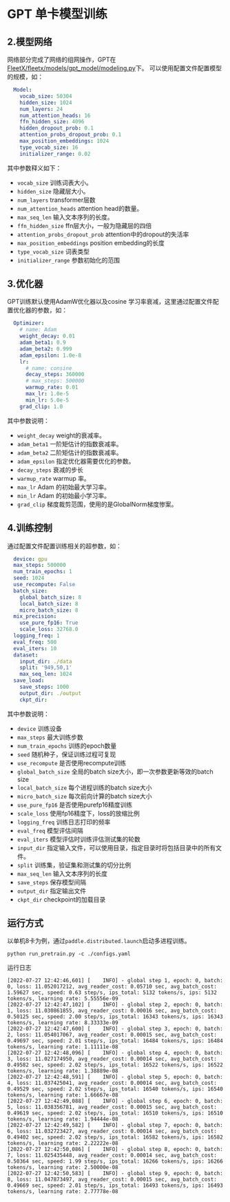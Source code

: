 # GPT 单卡模型训练


## 2.模型网络

网络部分完成了网络的组网操作，GPT在[FleetX/fleetx/models/gpt_model/modeling.py]([../../ppocr/modeling](https://github.com/PaddlePaddle/FleetX/tree/develop/fleetx/models/gpt_model))下。 
可以使用配置文件配置模型的规模，如：

```yaml
  Model:
    vocab_size: 50304
    hidden_size: 1024
    num_layers: 24
    num_attention_heads: 16
    ffn_hidden_size: 4096
    hidden_dropout_prob: 0.1
    attention_probs_dropout_prob: 0.1
    max_position_embeddings: 1024
    type_vocab_size: 16
    initializer_range: 0.02
```

其中参数释义如下：
- `vocab_size` 训练词表大小。
- `hidden_size` 隐藏层大小。
- `num_layers` transformer层数
- `num_attention_heads` attention head的数量。
- `max_seq_len` 输入文本序列的长度。
- `ffn_hidden_size` ffn层大小，一般为隐藏层的四倍
- `attention_probs_dropout_prob` attention中的dropout的失活率
- `max_position_embeddings` position embedding的长度
- `type_vocab_size` 词表类型
- `initializer_range` 参数初始化的范围



## 3.优化器


GPT训练默认使用AdamW优化器以及cosine 学习率衰减，这里通过配置文件配置优化器的参数，如：

```yaml
  Optimizer:
    # name: Adam
    weight_decay: 0.01
    adam_beta1: 0.9
    adam_beta2: 0.999
    adam_epsilon: 1.0e-8
    lr:
      # name: consine
      decay_steps: 360000
      # max_steps: 500000
      warmup_rate: 0.01
      max_lr: 1.0e-5
      min_lr: 5.0e-5
    grad_clip: 1.0
```

其中参数说明：

- `weight_decay` weight的衰减率。
- `adam_beta1` 一阶矩估计的指数衰减率。
- `adam_beta2` 二阶矩估计的指数衰减率。
- `adam_epsilon` 指定优化器需要优化的参数。
- `decay_steps` 衰减的步长
- `warmup_rate` warmup 率。
- `max_lr` Adam 的初始最大学习率。
- `min_lr` Adam 的初始最小学习率。
- `grad_clip` 梯度裁剪范围，使用的是GlobalNorm梯度惨案。

## 4.训练控制

通过配置文件配置训练相关的超参数，如：


```yaml
  device: gpu
  max_steps: 500000
  num_train_epochs: 1
  seed: 1024
  use_recompute: False
  batch_size:
    global_batch_size: 8
    local_batch_size: 8
    micro_batch_size: 8
  mix_precision:
    use_pure_fp16: True
    scale_loss: 32768.0
  logging_freq: 1
  eval_freq: 500
  eval_iters: 10
  dataset:
    input_dir: ./data
    split: '949,50,1'
    max_seq_len: 1024
  save_load:
    save_steps: 1000
    output_dir: ./output
    ckpt_dir: 
```

其中参数说明：
- `device` 训练设备
- `max_steps` 最大训练步数
- `num_train_epochs` 训练的epoch数量
- `seed` 随机种子，保证训练过程可复现
- `use_recompute` 是否使用recompute训练
- `global_batch_size` 全局的batch size大小，即一次参数更新等效的batch size
- `local_batch_size` 每个进程训练的batch size大小
- `micro_batch_size` 每次前向计算的batch size大小
- `use_pure_fp16` 是否使用purefp16精度训练
- `scale_loss` 使用fp16精度下，loss的放缩比例
- `logging_freq` 训练日志打印的频率
- `eval_freq` 模型评估间隔
- `eval_iters` 模型评估时训练评估测试集的轮数
- `input_dir` 指定输入文件，可以使用目录，指定目录时将包括目录中的所有文件。
- `split` 训练集，验证集和测试集的切分比例
- `max_seq_len` 输入文本序列的长度
- `save_steps` 保存模型间隔
- `output_dir` 指定输出文件
- `ckpt_dir` checkpoint的加载目录


## 运行方式

以单机8卡为例，通过``paddle.distributed.launch``启动多进程训练。

```shell
python run_pretrain.py -c ./configs.yaml
```

运行日志

```
[2022-07-27 12:42:46,601] [    INFO] - global step 1, epoch: 0, batch: 0, loss: 11.052017212, avg_reader_cost: 0.05710 sec, avg_batch_cost: 1.59627 sec, speed: 0.63 step/s, ips_total: 5132 tokens/s, ips: 5132 tokens/s, learning rate: 5.55556e-09
[2022-07-27 12:42:47,102] [    INFO] - global step 2, epoch: 0, batch: 1, loss: 11.030861855, avg_reader_cost: 0.00016 sec, avg_batch_cost: 0.50125 sec, speed: 2.00 step/s, ips_total: 16343 tokens/s, ips: 16343 tokens/s, learning rate: 8.33333e-09
[2022-07-27 12:42:47,600] [    INFO] - global step 3, epoch: 0, batch: 2, loss: 11.054017067, avg_reader_cost: 0.00015 sec, avg_batch_cost: 0.49697 sec, speed: 2.01 step/s, ips_total: 16484 tokens/s, ips: 16484 tokens/s, learning rate: 1.11111e-08
[2022-07-27 12:42:48,096] [    INFO] - global step 4, epoch: 0, batch: 3, loss: 11.027174950, avg_reader_cost: 0.00014 sec, avg_batch_cost: 0.49582 sec, speed: 2.02 step/s, ips_total: 16522 tokens/s, ips: 16522 tokens/s, learning rate: 1.38889e-08
[2022-07-27 12:42:48,591] [    INFO] - global step 5, epoch: 0, batch: 4, loss: 11.037425041, avg_reader_cost: 0.00014 sec, avg_batch_cost: 0.49529 sec, speed: 2.02 step/s, ips_total: 16540 tokens/s, ips: 16540 tokens/s, learning rate: 1.66667e-08
[2022-07-27 12:42:49,088] [    INFO] - global step 6, epoch: 0, batch: 5, loss: 11.038356781, avg_reader_cost: 0.00015 sec, avg_batch_cost: 0.49619 sec, speed: 2.02 step/s, ips_total: 16510 tokens/s, ips: 16510 tokens/s, learning rate: 1.94444e-08
[2022-07-27 12:42:49,582] [    INFO] - global step 7, epoch: 0, batch: 6, loss: 11.032723427, avg_reader_cost: 0.00014 sec, avg_batch_cost: 0.49402 sec, speed: 2.02 step/s, ips_total: 16582 tokens/s, ips: 16582 tokens/s, learning rate: 2.22222e-08
[2022-07-27 12:42:50,086] [    INFO] - global step 8, epoch: 0, batch: 7, loss: 11.025435448, avg_reader_cost: 0.00014 sec, avg_batch_cost: 0.50364 sec, speed: 1.99 step/s, ips_total: 16266 tokens/s, ips: 16266 tokens/s, learning rate: 2.50000e-08
[2022-07-27 12:42:50,583] [    INFO] - global step 9, epoch: 0, batch: 8, loss: 11.047873497, avg_reader_cost: 0.00015 sec, avg_batch_cost: 0.49669 sec, speed: 2.01 step/s, ips_total: 16493 tokens/s, ips: 16493 tokens/s, learning rate: 2.77778e-08
```
